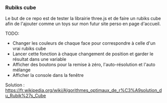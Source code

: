 ### Rubiks cube

Le but de ce repo est de tester la librairie three.js et de faire un rubiks cube afin de l'ajouter comme un toys sur mon futur site perso en page d'accueil.

TODO:
- Changer les couleurs de chaque face pour correspondre à celle d'un vrai rubiks cube
- Lancer cette fonction à chaque changement de position et garder le résultat dans une variable
- Afficher des boutons pour la remise à zéro, l'auto-résolution et l'auto mélange
- Afficher la console dans la fenêtre

Solution :
https://fr.wikipedia.org/wiki/Algorithmes_optimaux_de_r%C3%A9solution_du_Rubik%27s_Cube